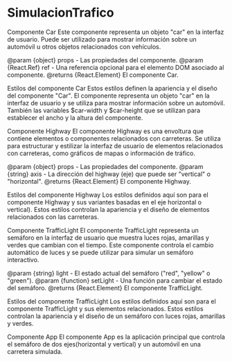 # SimulacionTrafico

  Componente Car
Este componente representa un objeto "car" en la interfaz de usuario. 
Puede ser utilizado para mostrar información sobre un automóvil u otros objetos relacionados con vehículos.

@param {object} props - Las propiedades del componente.
@param {React.Ref} ref - Una referencia opcional para el elemento DOM asociado al componente.
@returns {React.Element} El componente Car.

  Estilos del componente Car
Estos estilos definen la apariencia y el diseño del componente "Car". El componente
representa un objeto "car" en la interfaz de usuario y se utiliza para mostrar información
sobre un automóvil. También  las variables $car-width y $car-height que se utilizan para establecer el ancho y la altura del componente.

  Componente Highway
El componente Highway es una envoltura que contiene elementos o componentes relacionados
con carreteras. Se utiliza para estructurar y estilizar la interfaz de usuario de elementos
relacionados con carreteras, como gráficos de mapas o información de tráfico.

@param {object} props - Las propiedades del componente.
@param {string} axis - La dirección del highway (eje) que puede ser "vertical" o "horizontal".
@returns {React.Element} El componente Highway.

  Estilos del componente Highway
Los estilos definidos aquí son para el componente Highway y sus variantes basadas en el eje
horizontal o vertical). Estos estilos controlan la apariencia y el diseño de elementos relacionados
con las carreteras.

  Componente TrafficLight
El componente TrafficLight representa un semáforo en la interfaz de usuario que muestra
luces rojas, amarillas y verdes que cambian con el tiempo. Este componente controla el
cambio automático de luces y se puede utilizar para simular un semáforo interactivo.

@param {string} light - El estado actual del semáforo ("red", "yellow" o "green").
@param {function} setLight - Una función para cambiar el estado del semáforo.
@returns {React.Element} El componente TrafficLight.

  Estilos del componente TrafficLight
Los estilos definidos aquí son para el componente TrafficLight y sus elementos relacionados.
Estos estilos controlan la apariencia y el diseño de un semáforo con luces rojas, amarillas y verdes.

  Componente App
El componente App es la aplicación principal que controla el semáforo de dos ejes(horizontal y vertical) 
y un automóvil en una carretera simulada.
